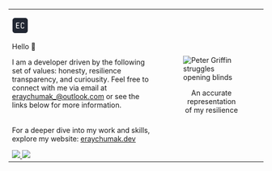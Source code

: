 <table>
  <tbody>
    <tr>
      <td>
        <p></p>
        <img src="./assets/logo.png" alt="personal logo">
        <p></p>
        <p>Hello 👋</p>
        <p>
          I am a developer driven by the following set of values:
          honesty, resilience transparency, and curiousity. Feel
          free to connect with me via email at
          <a href="mailto:eraychumak_@outlook.com">eraychumak_@outlook.com</a> or
          see the links below for more information.
        </p>
        <p></p>
      </td>
      <td rowspan="2">
        <figure>
          <img
            src="./assets/resilience.gif"
            alt="Peter Griffin struggles opening blinds"
            width="256px"
          >
          <figcaption>
            <p align="center">An accurate representation of my resilience</p>
          </figcaption>
        </figure>
      </td>
    </tr>
    <tr>
      <td>
        <p>
          For a deeper dive into my work and skills, explore my
          website: <a href="https://eraychumak.dev/">eraychumak.dev</a>
        </p>
        <a href="https://www.linkedin.com/in/eray-chumak/">
          <img src="https://img.shields.io/badge/-LinkedIn-0e76a8?style=flat&logo=Linkedin&logoColor=white">
        </a>
        <img src="https://img.shields.io/badge/Open_Source-🧑‍💻-blue">
      </td>
    </tr>
  </tbody>
</table>
